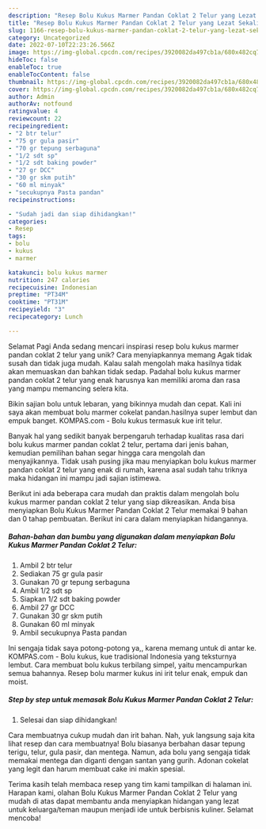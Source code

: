```yaml
---
description: "Resep Bolu Kukus Marmer Pandan Coklat 2 Telur yang Lezat Sekali, Lezat"
title: "Resep Bolu Kukus Marmer Pandan Coklat 2 Telur yang Lezat Sekali, Lezat"
slug: 1166-resep-bolu-kukus-marmer-pandan-coklat-2-telur-yang-lezat-sekali-lezat
category: Uncategorized
date: 2022-07-10T22:23:26.566Z
image: https://img-global.cpcdn.com/recipes/3920082da497cb1a/680x482cq70/bolu-kukus-marmer-pandan-coklat-2-telur-foto-resep-utama.jpg
hideToc: false
enableToc: true
enableTocContent: false
thumbnail: https://img-global.cpcdn.com/recipes/3920082da497cb1a/680x482cq70/bolu-kukus-marmer-pandan-coklat-2-telur-foto-resep-utama.jpg
cover: https://img-global.cpcdn.com/recipes/3920082da497cb1a/680x482cq70/bolu-kukus-marmer-pandan-coklat-2-telur-foto-resep-utama.jpg
author: Admin
authorAv: notfound
ratingvalue: 4
reviewcount: 22
recipeingredient:
- "2 btr telur"
- "75 gr gula pasir"
- "70 gr tepung serbaguna"
- "1/2 sdt sp"
- "1/2 sdt baking powder"
- "27 gr DCC"
- "30 gr skm putih"
- "60 ml minyak"
- "secukupnya Pasta pandan"
recipeinstructions:

- "Sudah jadi dan siap dihidangkan!"
categories:
- Resep
tags:
- bolu
- kukus
- marmer

katakunci: bolu kukus marmer 
nutrition: 247 calories
recipecuisine: Indonesian
preptime: "PT34M"
cooktime: "PT31M"
recipeyield: "3"
recipecategory: Lunch

---
```



Selamat Pagi Anda sedang mencari inspirasi resep bolu kukus marmer pandan coklat 2 telur yang unik? Cara menyiapkannya memang Agak tidak susah dan tidak juga mudah. Kalau salah mengolah maka hasilnya tidak akan memuaskan dan bahkan tidak sedap. Padahal bolu kukus marmer pandan coklat 2 telur yang enak harusnya kan memiliki aroma dan rasa yang mampu memancing selera kita.


Bikin sajian bolu untuk lebaran, yang bikinnya mudah dan cepat. Kali ini saya akan membuat bolu marmer cokelat pandan.hasilnya super lembut dan empuk banget. KOMPAS.com - Bolu kukus termasuk kue irit telur.

Banyak hal yang sedikit banyak berpengaruh terhadap kualitas rasa dari bolu kukus marmer pandan coklat 2 telur, pertama dari jenis bahan, kemudian pemilihan bahan segar hingga cara mengolah dan menyajikannya. Tidak usah pusing jika mau menyiapkan bolu kukus marmer pandan coklat 2 telur yang enak di rumah, karena asal sudah tahu triknya maka hidangan ini mampu jadi sajian istimewa.


Berikut ini ada beberapa cara mudah dan praktis dalam mengolah bolu kukus marmer pandan coklat 2 telur yang siap dikreasikan. Anda bisa menyiapkan Bolu Kukus Marmer Pandan Coklat 2 Telur memakai 9 bahan dan 0 tahap pembuatan. Berikut ini cara dalam menyiapkan hidangannya.

<!--inarticleads1-->

##### Bahan-bahan dan bumbu yang digunakan dalam menyiapkan Bolu Kukus Marmer Pandan Coklat 2 Telur:

1. Ambil 2 btr telur
1. Sediakan 75 gr gula pasir
1. Gunakan 70 gr tepung serbaguna
1. Ambil 1/2 sdt sp
1. Siapkan 1/2 sdt baking powder
1. Ambil 27 gr DCC
1. Gunakan 30 gr skm putih
1. Gunakan 60 ml minyak
1. Ambil secukupnya Pasta pandan


Ini sengaja tidak saya potong-potong ya,, karena memang untuk di antar ke. KOMPAS.com - Bolu kukus, kue tradisional Indonesia yang teksturnya lembut. Cara membuat bolu kukus terbilang simpel, yaitu mencampurkan semua bahannya. Resep bolu marmer kukus ini irit telur enak, empuk dan moist. 

<!--inarticleads2-->

##### Step by step untuk memasak Bolu Kukus Marmer Pandan Coklat 2 Telur:


1. Selesai dan siap dihidangkan!

Cara membuatnya cukup mudah dan irit bahan. Nah, yuk langsung saja kita lihat resep dan cara membuatnya! Bolu biasanya berbahan dasar tepung terigu, telur, gula pasir, dan mentega. Namun, ada bolu yang sengaja tidak memakai mentega dan diganti dengan santan yang gurih. Adonan cokelat yang legit dan harum membuat cake ini makin spesial. 

Terima kasih telah membaca resep yang tim kami tampilkan di halaman ini. Harapan kami, olahan Bolu Kukus Marmer Pandan Coklat 2 Telur yang mudah di atas dapat membantu anda menyiapkan hidangan yang lezat untuk keluarga/teman maupun menjadi ide untuk berbisnis kuliner. Selamat mencoba!
